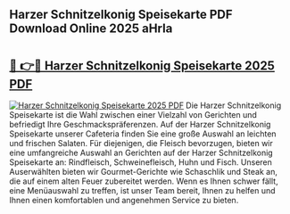 ## Harzer Schnitzelkonig Speisekarte PDF Download Online 2025 aHrla

# <h2><a href="http://gc8w14h.nevu.top/?p=Harzer+Schnitzelkonig+Speisekarte">🔗 👉🔴 Harzer Schnitzelkonig Speisekarte 2025 PDF</a></h2>

[![Harzer Schnitzelkonig Speisekarte 2025 PDF](https://i.imgur.com/dBaPXMq.png)](http://gc8w14h.nevu.top/?p=Harzer+Schnitzelkonig+Speisekarte)
Die Harzer Schnitzelkonig Speisekarte ist die Wahl zwischen einer Vielzahl von Gerichten und befriedigt Ihre Geschmackspräferenzen. Auf der Harzer Schnitzelkonig Speisekarte unserer Cafeteria finden Sie eine große Auswahl an leichten und frischen Salaten. Für diejenigen, die Fleisch bevorzugen, bieten wir eine umfangreiche Auswahl an Gerichten auf der Harzer Schnitzelkonig Speisekarte an: Rindfleisch, Schweinefleisch, Huhn und Fisch. Unseren Auserwählten bieten wir Gourmet-Gerichte wie Schaschlik und Steak an, die auf einem alten Feuer zubereitet werden. Wenn es Ihnen schwer fällt, eine Menüauswahl zu treffen, ist unser Team bereit, Ihnen zu helfen und Ihnen einen komfortablen und angenehmen Service zu bieten.
